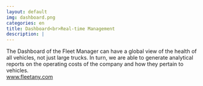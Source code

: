```yaml
---
layout: default
img: dashboard.png
categories: en
title: Dashboard<br>Real-time Management
description: |
---
```

  The Dashboard of the Fleet Manager can have a global view of the health of all vehicles, not just large trucks. In turn, we are able to generate analytical reports on the operating costs of the company and how they pertain to vehicles.<br>
  <a href="http://www.fleetany.com">www.fleetany.com</a>
